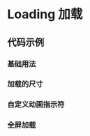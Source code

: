 # Loading 加载

## 代码示例

### 基础用法

<code src='./site/baseSpin.tsx'></code>

### 加载的尺寸

<code src='./site/difSizeSpin.tsx'></code>

### 自定义动画指示符

<code src='./site/customIconSpin.tsx'></code>

### 全屏加载

<code src='./site/screenSpin.tsx'></code>
